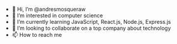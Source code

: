 - 👋 Hi, I’m @andresmosqueraw
- 👀 I’m interested in computer science
- 🌱 I’m currently learning JavaScript, React.js, Node.js, Express.js
- 💞️ I’m looking to collaborate on a top company about technology
- 📫 How to reach me 

<!---
andresmosqueraw/andresmosqueraw is a ✨ special ✨ repository because its `README.md` (this file) appears on your GitHub profile.
You can click the Preview link to take a look at your changes.
--->
